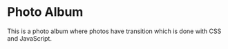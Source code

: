 # Photo Album
This is a photo album where photos have transition which is done with CSS and JavaScript.
